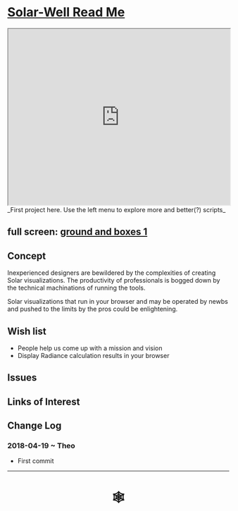 <span style=display:none; >[You are now in a GitHub source code view - click this link to view Read Me file as a web page]( http://www.ladybug.tools/spider/#solar-well/README.md "View file as a web page." ) </span>

# [Solar-Well Read Me]( #solar-well/README.md )


<iframe class=iframeReadMe src=http://rawgit.com/ladybug-tools/spider/master/solar-well/sun-range-dev/ground-and-boxes-1.html width=100% height=400px >Iframes are not displayed on github.com</iframe>
_First project here. Use the left menu to explore more and better(?) scripts_


## full screen: [ground and boxes 1]( http://rawgit.com/ladybug-tools/spider/master/solar-well/sun-range-dev/ground-and-boxes-1.html )


## Concept

Inexperienced designers are bewildered by the complexities of creating Solar visualizations. The productivity of professionals is bogged down by the technical machinations of running the tools.

Solar visualizations that run in your browser and may be operated by newbs and pushed to the limits by the pros could be enlightening.



## Wish list

* People help us come up with a mission and vision
* Display Radiance calculation results in your browser

## Issues



## Links of Interest



## Change Log

### 2018-04-19 ~ Theo

* First commit

***

# <center title="hello!" ><a href=javascript:window.scrollTo(0,0); style=text-decoration:none; > &#x1f578; </a></center>



